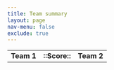 ```yaml
---
title: Team summary
layout: page
nav-menu: false
exclude: true
---
```



|            |               |            |
|:----------:|:-------------:|:----------:|
| **Team 1** | **::Score::** | **Team 2** |

 <br /><br /><br />